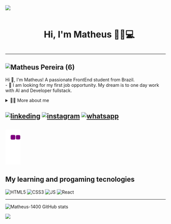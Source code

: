 <!--divisor-->	
<img src="https://user-images.githubusercontent.com/73097560/115834477-dbab4500-a447-11eb-908a-139a6edaec5c.gif">	
<div id="user-content-toc">
  <ul align="center">
    <summary><h1 style="display: inline-block">Hi, I'm Matheus 🤚🏻💻</h1></summary>
</div>
    
---
![Matheus Pereira (6)](https://github.com/Matheus-1400/Matheus-1400/assets/107654053/55937223-5c82-475b-aa39-5780771f93c8)
---

<p>
  Hi 👋, I'm Matheus! A passionate FrontEnd student from Brazil.<br>
  - 🔭 I am looking for my first job opportunity. My dream is to one day work with AI and Developer fullstack.
</p>

<!-- Dropdown -->
<details>
  <summary>👨‍💻 More about me</summary>

  - 💬 I am 19 years old, currently living in Brazil. I have an advanced English and in the moment I'm a teacher of the language. I am studing Python, Javascript, React, HTML and CSS. I'm also a beguiner designer, which helped me develop important skills such as creativity, communication, marketing, analytical capability, community and social media management.
  - ⚡ I enjoy reading, whether it's a good book, as well as watching movies and playing games! I believe that our personal interests contribute to a more refined perception of things and problem-solving. \o/
</details>


[![linkeding](https://img.shields.io/badge/LinkedIn-0077B5?style=for-the-badge&logo=linkedin&logoColor=white)](https://www.linkedin.com/in/matheus-pereira-394461249/)
[![instagram](https://img.shields.io/badge/Instagram-E4405F?style=for-the-badge&logo=instagram&logoColor=white)](https://www.instagram.com/matheus_1400p/) 
[![whatsapp](https://img.shields.io/badge/WhatsApp-25D366?style=for-the-badge&logo=whatsapp&logoColor=white)](https://wa.me/+5511958597616)
---
![snake gif](https://github.com/Matheus-1400/Matheus-1400/blob/output/github-contribution-grid-snake.gif)
---
## My learning and progaming tecnologies
<div style="display: inline_block">
  <img align="center" alt="HTML5" src="https://img.shields.io/badge/HTML5-E34F26?style=for-the-badge&logo=html5&logoColor=white">
  <img align="center" alt="CSS3" src="https://img.shields.io/badge/CSS3-1572B6?style=for-the-badge&logo=css3&logoColor=white">
  <img align="center" alt="JS" src="https://img.shields.io/badge/JavaScript-323330?style=for-the-badge&logo=javascript&logoColor=F7DF1E">
  <img align="center" alt="React" src="https://img.shields.io/badge/React-20232A?style=for-the-badge&logo=react&logoColor=61DAFB">
</div>

---
![Matheus-1400 GitHub stats](https://github-readme-stats.vercel.app/api?username=Matheus-1400&show_icons=true&theme=tokyonight)


<img src="https://user-images.githubusercontent.com/73097560/115834477-dbab4500-a447-11eb-908a-139a6edaec5c.gif">	
